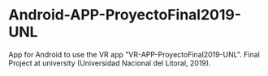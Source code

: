 # Android-APP-ProyectoFinal2019-UNL
App for Android to use the VR app "VR-APP-ProyectoFinal2019-UNL". Final Project at university (Universidad Nacional del Litoral, 2019).
